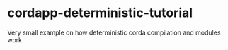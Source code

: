 # cordapp-deterministic-tutorial
Very small example on how deterministic corda compilation and modules work
